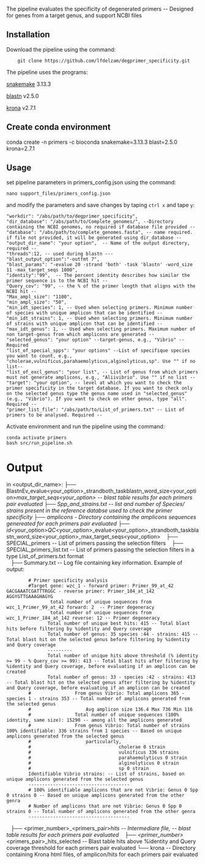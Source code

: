 The pipeline evaluates the specificity of degenerated primers -- Designed for genes from a target genus, and support NCBI files

## Installation ##

Download the pipeline using the command:

        git clone https://github.com/lfdelzam/degprimer_specificity.git

The pipeline uses the programs:

[snakemake](https://snakemake.github.io) 3.13.3

[blastn](http://blast.ncbi.nlm.nih.gov/Blast.cgi?PAGE_TYPE=BlastDocs) v2.5.0

[krona](https://github.com/marbl/Krona) v2.7.1

## Create conda environment ##

conda create -n primers -c bioconda snakemake=3.13.3 blast=2.5.0 krona=2.7.1

## Usage ##

set pipeline parameters in primers_config.json using the command:

    nano support_files/primers_config.json

and modify the parameters and save changes by taping `ctrl x` and tape `y`:

    "workdir": "/abs/path/to/degprimer_specificity",
    "dir_database": "/abs/path/to/Complete_genomes/", --Directory containing the NCBI genomes, no required if database file provided --
    "database": "/abs/path/to/complete_genomes.fasta", -- name required. if file not provided, it will be generated using dir_database --
    "output_dir_name": "your option",  -- Name of the output directory, required --
    "threads":12, -- used during blastn ---
    "blast_output_option":"-outfmt 7",
    "blast_params": "-evalue 20 -strand 'both' -task 'blastn' -word_size 11 -max_target_seqs 1000",
    "identity":"99",  -- The percent identity describes how similar the primer sequence is to the NCBI hit --
    "Query_cov": "99", -- the % of the primer length that aligns with the NCBI hit --
    "Max_ampl_size": "1100",
    "min_ampl_size": "50",
    "min_idt_species": 1, -- Used when selecting primers. Minimum number of species with unique amplicon that can be identified --
    "min_idt_strains": 1, -- Used when selecting primers. Minimum number of strains with unique amplicon that can be identified --
    "max_idt_genus": 1, -- Used when selecting primers. Maximum number of non target-genus from which amplicons are generated --
    "selected_genus": "your option" --target-genus, e.g., "Vibrio" -- Required
    "list_of_special_spps": "your options" --List of specifique species you want to count, e.g., "cholerae,vulnificus,parahaemolyticus,alginolyticus,sp". Use "" if no list--
    "list_of_excl_genus": "your list", -- List of genus from which primers must not generate amplicons, e.g., "Aliivibrio". Use "" if no list --
    "target": "your option", -- level at which you want to check the primer specificity in the target database. If you want to check only on the selected genus type the genus name used in "selected_genus" (e.g., "Vibrio"). If you want to check on other genus, type "all". Required --
    "primer_list_file": "/abs/path/to/List_of_primers.txt" -- List of primers to be analysed. Required --


Activate environment and run the pipeline using the command:

    conda activate primers
    bash src/run_pipeline.sh


# Output

in <output_dir_name>:
├── BlastnEv_evalue<your_option>_strandboth_taskblastn_word_size<your_option>_max_target_seqs<your_option> -- blast table results for each primers pair evaluated
├── Spp_and_strains.txt -- list and number of Species/ strains present in the reference databse used to check the primer specificity
├── amplicons - Directory containing the amplicons sequences genereated for each primers pair evaluated
├── id_<your_option>_QC_<your_option>_evalue<your_option>_strandboth_taskblastn_word_size<your_option>_max_target_seqs<your_option>
     ├── SPECIAL_primers -- List of primers passing the selection filters
     ├── SPECIAL_primers_list.txt -- List of primers passing the selection filters in a type List_of_primers.txt format  
     ├── Summary.txt -- Log file containing key information. Example of output:

            # Primer specificity analysis
            #Target gene: wzc_1 - forward primer: Primer_99_at_42 GACGAAATCGATTTRGGC - reverse primer: Primer_184_at_142 AGGYGTTGAAAGHAGYG
                    total number of unique sequences from wzc_1_Primer_99_at_42 forward: 2  -- Primer degeneracy
                    total number of unique sequences from wzc_1_Primer_184_at_142 reverse: 12 -- Primer degeneracy
                   Total number of unique best hits: 415 -- Total blast hits before filtering by %identity and Query coverage
                   Total number of genus: 35 species :44 - strains: 415 -- Total blast hit on the selected genus before filtering by %identity and Query coverage
                   ---------
                   Total number of unique hits above threshold (% identity >= 99 - % Query_cov >= 99): 413 -- Total blast hits after filtering by %identity and Query coverage, before evaluating if an amplicon can be created
                   Total number of genus: 33 - species :42 - strains: 413 -- Total blast hit on the selected genus after filtering by %identity and Query coverage, before evaluating if an amplicon can be created
            #                From genus Vibrio: Total amplicons 365 - species 1 - strains 353 -- Total number of amplicons generated from the selected genus
            #                    Avg amplicon size 136.4 Max 736 Min 116
            #                Total number of unique sequences (100% identity, same size): 15290 -- among all the amplicons generated
            #                From genus Vibrio: Total number of strains 100% identifiable: 336 strains from 1 species -- Based on unique amplicons generated from the selected genus
            #                    particularly,
            #                                cholerae 0 strain
            #                                vulnificus 336 strains
            #                                parahaemolyticus 0 strain
            #                                alginolyticus 0 strain
            #                                sp 0 strain
            Identifiable Vibrio strains: -- List of strains, based on unique amplicons generated from the selected genus
            -------------------------------------
            # 100% identifiable amplicons that are not Vibrio: Genus 0 Spp 0 strains 0 -- Based on unique amplicons generated from the other genra
            # Number of amplicons that are not Vibrio: Genus 0 Spp 0 strains 0 -- Total number of amplicons generated from the other genra
            -------------------------------------

     ├── <primer_number>_<primers_pair>_hits -- Intermediare file, -- blast table results for each primers pair evaluated
     ├── <primer_number>_<primers_pair>_hits_selected -- Blast table hits above  %identity and Query coverage threshold for each primers pair evaluated
└── krona -- Directory containing Krona html files, of amplicon/hits for each primers pair evaluated
